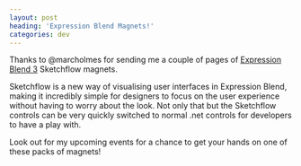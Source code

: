 ```yaml
---
layout: post
heading: 'Expression Blend Magnets!'
categories: dev
---
```


Thanks to @marcholmes for sending me a couple of pages of [Expression Blend 3](http://www.microsoft.com/expression) Sketchflow magnets.

Sketchflow is a new way of visualising user interfaces in Expression Blend, making it incredibly simple for designers to focus on the user experience without having to worry about the look. Not only that but the Sketchflow controls can be very quickly switched to normal .net controls for developers to have a play with.

Look out for my upcoming events for a chance to get your hands on one of these packs of magnets!

<!-- Replace missing image from http://media.chris-alexander.co.uk/wp-content/uploads/2009/10/15102009-300x225.jpg -->
